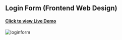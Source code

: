 ## Login Form (Frontend Web Design)
#### [Click to view Live Demo](https://ashfaqmbd.github.io/loginform/)
![loginform](https://github.com/ashfaqmbd/loginform/assets/16706440/322f3bce-c94b-4706-8f86-9e26443c60dd)
